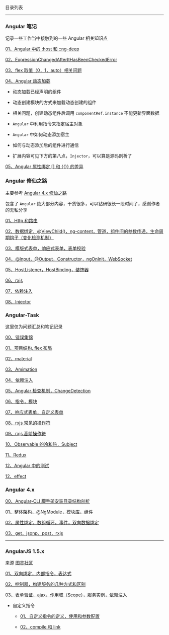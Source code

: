 目录列表

----

### Angular 笔记

记录一些工作当中接触到的一些 Angular 相关知识点

[01、Angular 中的 :host 和 ::ng-deep](https://github.com/heptaluan/blog/blob/master/angular/note/Angular/note/01.md)

[02、ExpressionChangedAfterItHasBeenCheckedError](https://github.com/heptaluan/blog/blob/master/angular/note/Angular/note/02.md)

[03、flex 取值（0，1，auto）相关问题](https://github.com/heptaluan/blog/blob/master/angular/note/Angular/note/03.md)

[04、Angular 动态加载](https://github.com/heptaluan/blog/blob/master/angular/note/Angular/note/04.md)

  * 动态加载已经声明的组件

  * 动态创建模块的方式来加载动态创建的组件

  * 相关问题，创建动态组件后调用 `componentRef.instance` 不能更新界面数据

  * `Angular` 中利用指令来指定宿主对象

  * `Angular` 中如何动态添加宿主

  * 如何与动态添加后的组件进行通信

  * 扩展内容可见下方的第八点，`Injector`，可以算是源码剖析了

[05、Angular 属性绑定 [] 和 {{}} 的差异](https://github.com/heptaluan/blog/blob/master/angular/note/Angular/note/05.md)



### Angular 修仙之路

主要参考 [Angular 4.x 修仙之路](https://segmentfault.com/u/angular4)

包含了 `Angular` 绝大部分内容，干货很多，可以钻研很长一段时间了，感谢作者的无私分享

[01、Http 和路由](https://github.com/heptaluan/blog/blob/master/angular/note/Angular/Angular修仙之路/note/01.md)

[02、数据绑定，@ViewChild()，ng-content，管道，组件间的参数传递，生命周期钩子（变化检测机制）](https://github.com/heptaluan/blog/blob/master/angular/note/Angular/Angular修仙之路/note/02.md)

[03、模版式表单，响应式表单，表单校验](https://github.com/heptaluan/blog/blob/master/angular/note/Angular/Angular修仙之路/note/03.md)

[04、@Input，@Output，Constructor，ngOnInit，WebSocket](https://github.com/heptaluan/blog/blob/master/angular/note/Angular/Angular修仙之路/note/04.md)

[05、HostListener，HostBinding，装饰器](https://github.com/heptaluan/blog/blob/master/angular/note/Angular/Angular修仙之路/note/05.md)

[06、rxjs](https://github.com/heptaluan/blog/blob/master/angular/note/Angular/Angular修仙之路/note/06.md)

[07、依赖注入](https://github.com/heptaluan/blog/blob/master/angular/note/Angular/Angular修仙之路/note/07.md)

[08、Injector](https://github.com/heptaluan/blog/blob/master/angular/note/Angular/Angular修仙之路/note/08.md)





### Angular-Task

这里仅为问题汇总和笔记记录

[00、错误集锦](https://github.com/heptaluan/blog/blob/master/angular/note/Angular/Angular-Task/00.md)

[01、项目结构, flex 布局](https://github.com/heptaluan/blog/blob/master/angular/note/Angular/Angular-Task/01.md)

[02、material](https://github.com/heptaluan/blog/blob/master/angular/note/Angular/Angular-Task/02.md)

[03、Amimation](https://github.com/heptaluan/blog/blob/master/angular/note/Angular/Angular-Task/03.md)

[04、依赖注入](https://github.com/heptaluan/blog/blob/master/angular/note/Angular/Angular-Task/04.md)

[05、Angular 检查机制，ChangeDetection](https://github.com/heptaluan/blog/blob/master/angular/note/Angular/Angular-Task/05.md)

[06、指令，模块](https://github.com/heptaluan/blog/blob/master/angular/note/Angular/Angular-Task/06md)

[07、响应式表单，自定义表单](https://github.com/heptaluan/blog/blob/master/angular/note/Angular/Angular-Task/07.md)

[08、rxjs 常见的操作符](https://github.com/heptaluan/blog/blob/master/angular/note/Angular/Angular-Task/08.md)

[09、rxjs 高阶操作符](https://github.com/heptaluan/blog/blob/master/angular/note/Angular/Angular-Task/09.md)

[10、Observable 的冷和热，Subject](https://github.com/heptaluan/blog/blob/master/angular/note/Angular/Angular-Task/10.md)

[11、Redux](https://github.com/heptaluan/blog/blob/master/angular/note/Angular/Angular-Task/11.md)

[12、Angular 中的测试](https://github.com/heptaluan/blog/blob/master/angular/note/Angular/Angular-Task/12.md)

[12、effect](https://github.com/heptaluan/blog/blob/master/angular/note/Angular/Angular-Task/13.md)




### Angular 4.x

[00、Angular-CLI 脚手架安装目录结构剖析](https://github.com/heptaluan/blog/blob/master/angular/note/Angular/4.x/00.md)

[01、整体架构，@NgModule，模块库，组件](https://github.com/heptaluan/blog/blob/master/angular/note/Angular/4.x/01.md)

[02、属性绑定，数组循环，事件，双向数据绑定](https://github.com/heptaluan/blog/blob/master/angular/note/Angular/4.x/02.md)

[03、get，jsonp，post，rxjs](https://github.com/heptaluan/blog/blob/master/angular/note/Angular/4.x/03.md)

----

### AngularJS 1.5.x

来源 [图灵社区](http://www.ituring.com.cn/tag/32022)

[01、双向绑定，内部指令，表达式](https://github.com/heptaluan/blog/blob/master/angular/note/Angular/1.5.x/01.md)

[02、控制器，构建服务的几种方式和区别](https://github.com/heptaluan/blog/blob/master/angular/note/Angular/1.5.x/02.md)

[03、表单验证，ajax，作用域（Scope），服务实例，依赖注入](https://github.com/heptaluan/blog/blob/master/angular/note/Angular/1.5.x/03.md)

* 自定义指令

  * [01、自定义指令的定义，使用和参数配置](https://github.com/heptaluan/blog/blob/master/angular/note/Angular/1.5.x/04.md)

  * [02、compile 和 link](https://github.com/heptaluan/blog/blob/master/angular/note/Angular/1.5.x/05.md)
